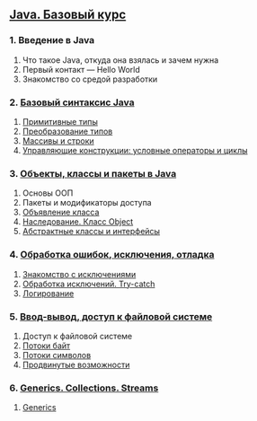 ## [Java. Базовый курс](https://stepik.org/course/187/syllabus)
### 1. Введение в Java
1. Что такое Java, откуда она взялась и зачем нужна
2. Первый контакт — Hello World
3. Знакомство со средой разработки
### 2. [Базовый синтаксис Java](https://github.com/mibrgmv/java-basic-course/tree/main/src/basic_syntax)
1. [Примитивные типы](https://github.com/mibrgmv/java-basic-course/tree/main/src/basic_syntax/primitive_types)
2. [Преобразование типов](https://github.com/mibrgmv/java-basic-course/tree/main/src/basic_syntax/type_conversion)
3. [Массивы и строки](https://github.com/mibrgmv/java-basic-course/tree/main/src/basic_syntax/arrays_and_strings)
4. [Управляющие конструкции: условные операторы и циклы](https://github.com/mibrgmv/java-basic-course/tree/main/src/basic_syntax/conditionals_and_cycles)
### 3. [Объекты, классы и пакеты в Java](https://github.com/mibrgmv/java-basic-course/tree/main/src/objects_classes_packages)
1. Основы ООП
2. Пакеты и модификаторы доступа
3. [Объявление класса](https://github.com/mibrgmv/java-basic-course/tree/main/src/objects_classes_packages/class_declaration)
4. [Наследование. Класс Object](https://github.com/mibrgmv/java-basic-course/tree/main/src/objects_classes_packages/inheritance)
5. [Абстрактные классы и интерфейсы](https://github.com/mibrgmv/java-basic-course/tree/main/src/objects_classes_packages/abstract_classes_interfaces)
### 4. [Обработка ошибок, исключения, отладка](https://github.com/mibrgmv/java-basic-course/tree/main/src/error_processing_exceptions)
1. [Знакомство с исключениями](https://github.com/mibrgmv/java-basic-course/tree/main/src/error_processing_exceptions/exceptions_intro)
2. [Обработка исключений. Try-catch](https://github.com/mibrgmv/java-basic-course/tree/main/src/error_processing_exceptions/exception_handling)
3. [Логирование](https://github.com/mibrgmv/java-basic-course/tree/main/src/error_processing_exceptions/logging)
### 5. [Ввод-вывод, доступ к файловой системе](https://github.com/mibrgmv/java-basic-course/tree/main/src/io_fs_access)
1. Доступ к файловой системе
2. [Потоки байт](https://github.com/mibrgmv/java-basic-course/tree/main/src/io_fs_access/byte_streams)
3. [Потоки символов](https://github.com/mibrgmv/java-basic-course/tree/main/src/io_fs_access/char_streams)
4. [Продвинутые возможности](https://github.com/mibrgmv/java-basic-course/tree/main/src/io_fs_access/advanced_capabilities)
### 6. [Generics. Collections. Streams](https://github.com/mibrgmv/java-basic-course/tree/main/src/generics_collections_streams)
1. [Generics](https://github.com/mibrgmv/java-basic-course/tree/main/src/generics_collections_streams/generics)
